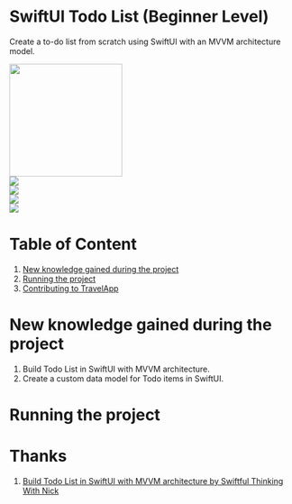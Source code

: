 # SwiftUI Todo List (Beginner Level) 
Create a to-do list from scratch using SwiftUI with an MVVM architecture model. 

<img src="TodoApp_MVVM/Screenshot1.png" style="width:200;"/>
<img src="TodoApp_MVVM/Screenshot2.png" style="display: block; margin-left: auto; margin-right: auto;"/>
<img src="TodoApp_MVVM/Screenshot3.png" style="display: block; margin-left: auto; margin-right: auto;"/>
<img src="TodoApp_MVVM/Screenshot4.png" style="display: block; margin-left: auto; margin-right: auto;"/>
<img src="TodoApp_MVVM/Screenshot5.png" style="display: block; margin-left: auto; margin-right: auto;"/>

# Table of Content
1. [New knowledge gained during the project](#New-knowledge-gained-during-the-project)
2. [Running the project](#Running-the-project)
3. [Contributing to TravelApp](#Thanks)


# New knowledge gained during the project
1. Build Todo List in SwiftUI with MVVM architecture.
2. Create a custom data model for Todo items in SwiftUI.
   

# Running the project


# Thanks
1. [Build Todo List in SwiftUI with MVVM architecture by Swiftful Thinking With Nick]([https://codewithandrea.com/articles/flutter-project-structure/](https://www.youtube.com/watch?v=wEf1YS4vyW8&list=PLwvDm4VfkdpheGqemblOIA7v3oq0MS30i))
